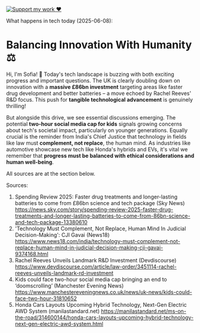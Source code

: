 [![Support my work ❤️](https://img.shields.io/badge/Support%20my%20work%20❤️-orange?style=for-the-badge&logo=patreon&logoColor=white)](https://www.patreon.com/c/orobocigano)

What happens in tech today (2025-06-08):

# Balancing Innovation With Humanity ⚖️

Hi, I'm Sofia! 👋 Today's tech landscape is buzzing with both exciting progress and important questions. The UK is clearly doubling down on innovation with a **massive £86bn investment** targeting areas like faster drug development and better batteries – a move echoed by Rachel Reeves' R&D focus. This push for **tangible technological advancement** is genuinely thrilling!

But alongside this drive, we see essential discussions emerging. The potential **two-hour social media cap for kids** signals growing concerns about tech's societal impact, particularly on younger generations. Equally crucial is the reminder from India's Chief Justice that technology in fields like law must **complement, not replace**, the human mind. As industries like automotive showcase new tech like Honda's hybrids and EVs, it's vital we remember that **progress must be balanced with ethical considerations and human well-being**.

All sources are at the section below.

Sources:
1. Spending Review 2025: Faster drug treatments and longer-lasting batteries to come from £86bn science and tech package (Sky News)
   https://news.sky.com/story/spending-review-2025-faster-drug-treatments-and-longer-lasting-batteries-to-come-from-86bn-science-and-tech-package-13380610
2. 'Technology Must Complement, Not Replace, Human Mind In Judicial Decision-Making': CJI Gavai (News18)
   https://www.news18.com/india/technology-must-complement-not-replace-human-mind-in-judicial-decision-making-cji-gavai-9374168.html
3. Rachel Reeves Unveils Landmark R&D Investment (Devdiscourse)
   https://www.devdiscourse.com/article/law-order/3451114-rachel-reeves-unveils-landmark-rd-investment
4. Kids could face two-hour social media cap bringing an end to ‘doomscrolling’ (Manchester Evening News)
   https://www.manchestereveningnews.co.uk/news/uk-news/kids-could-face-two-hour-31810652
5. Honda Cars Layouts Upcoming Hybrid Technology, Next-Gen Electric AWD System (manilastandard.net)
   https://manilastandard.net/ms-on-the-road/314600144/honda-cars-layouts-upcoming-hybrid-technology-next-gen-electric-awd-system.html
